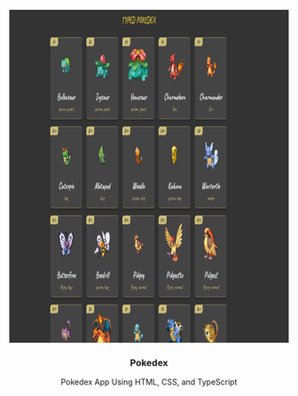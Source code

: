 <p align="center">
  <a href="https://floren-api.appspot.com">
    <img src="./demo.png" alt="Logo" width="1000" height="600">
  </a>

  <h3 align="center">Pokedex</h3>

  <p align="center">
    Pokedex App Using HTML, CSS, and TypeScript
    <br />
    
  </p>
</p>
